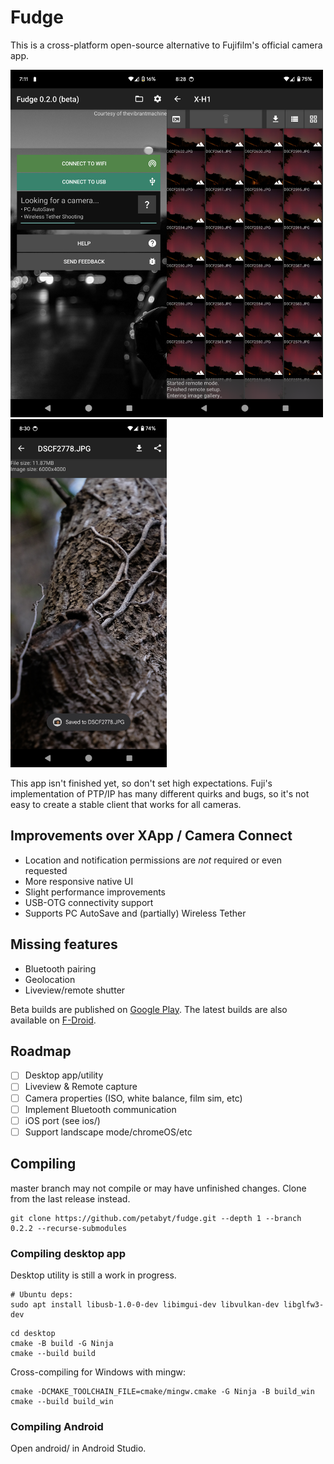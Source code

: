 # Fudge
This is a cross-platform open-source alternative to Fujifilm's official camera app.  

<img src='fastlane/metadata/android/en-US/images/phoneScreenshots/1.png' width='250'><img src='fastlane/metadata/android/en-US/images/phoneScreenshots/2.png' width='250'><img src='fastlane/metadata/android/en-US/images/phoneScreenshots/4.png' width='250'>

This app isn't finished yet, so don't set high expectations. Fuji's implementation of PTP/IP has many different quirks and bugs, so it's not easy to create a stable client that works for all cameras.

## Improvements over XApp / Camera Connect
- Location and notification permissions are *not* required or even requested
- More responsive native UI
- Slight performance improvements
- USB-OTG connectivity support
- Supports PC AutoSave and (partially) Wireless Tether

## Missing features
- Bluetooth pairing
- Geolocation
- Liveview/remote shutter

Beta builds are published on [Google Play](https://play.google.com/store/apps/details?id=dev.danielc.fujiapp). The latest builds are also available on [F-Droid](https://apt.izzysoft.de/fdroid/index/apk/dev.danielc.fujiapp).

## Roadmap
- [ ] Desktop app/utility
- [ ] Liveview & Remote capture
- [ ] Camera properties (ISO, white balance, film sim, etc)
- [ ] Implement Bluetooth communication
- [ ] iOS port (see ios/)
- [ ] Support landscape mode/chromeOS/etc

## Compiling
master branch may not compile or may have unfinished changes. Clone from the last release instead.
```
git clone https://github.com/petabyt/fudge.git --depth 1 --branch 0.2.2 --recurse-submodules
```
### Compiling desktop app
Desktop utility is still a work in progress.
```
# Ubuntu deps:
sudo apt install libusb-1.0-0-dev libimgui-dev libvulkan-dev libglfw3-dev
```
```
cd desktop
cmake -B build -G Ninja
cmake --build build
```
Cross-compiling for Windows with mingw:
```
cmake -DCMAKE_TOOLCHAIN_FILE=cmake/mingw.cmake -G Ninja -B build_win
cmake --build build_win
```

### Compiling Android
Open android/ in Android Studio.
